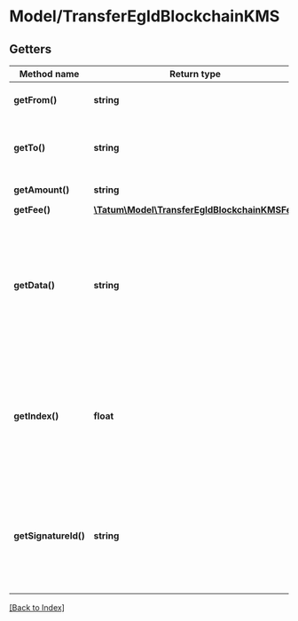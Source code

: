 # Model/TransferEgldBlockchainKMS

## Getters

Method name | Return type | Description | Notes
------------ | ------------- | ------------- | -------------
**getFrom()** | **string** | Account address of the sender |
**getTo()** | **string** | Account address of the receiver or smart contract |
**getAmount()** | **string** | Value to be sent. |
**getFee()** | [**\Tatum\Model\TransferEgldBlockchainKMSFee**](TransferEgldBlockchainKMSFee.md) |  | [optional]
**getData()** | **string** | Additional data that can be passed to a blockchain transaction as a data property; must be in the hexadecimal format | [optional]
**getIndex()** | **float** | If signatureId is mnemonic-based, this is the index to the specific address from that mnemonic. | [optional]
**getSignatureId()** | **string** | Identifier of the private key associated in signing application. Private key, or signature Id must be present. |

[[Back to Index]](../index.md)
